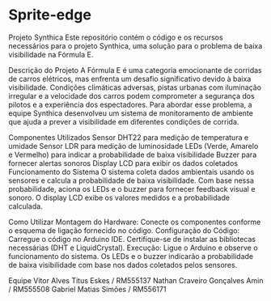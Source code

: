 # Sprite-edge

Projeto Synthica
Este repositório contém o código e os recursos necessários para o projeto Synthica, uma solução para o problema de baixa visibilidade na Fórmula E.

Descrição do Projeto
A Fórmula E é uma categoria emocionante de corridas de carros elétricos, mas enfrenta um desafio significativo devido à baixa visibilidade. Condições climáticas adversas, pistas urbanas com iluminação irregular e a velocidade dos carros podem comprometer a segurança dos pilotos e a experiência dos espectadores. Para abordar esse problema, a equipe Synthica desenvolveu um sistema de monitoramento de ambiente que ajuda a prever a visibilidade em diferentes condições de corrida.

Componentes Utilizados
Sensor DHT22 para medição de temperatura e umidade
Sensor LDR para medição de luminosidade
LEDs (Verde, Amarelo e Vermelho) para indicar a probabilidade de baixa visibilidade
Buzzer para fornecer alertas sonoros
Display LCD para exibir os dados coletados
Funcionamento do Sistema
O sistema coleta dados ambientais usando os sensores e calcula a probabilidade de baixa visibilidade. Com base nessa probabilidade, aciona os LEDs e o buzzer para fornecer feedback visual e sonoro. O display LCD exibe os valores medidos e a probabilidade calculada.

Como Utilizar
Montagem do Hardware:
Conecte os componentes conforme o esquema de ligação fornecido no código.
Configuração do Código:
Carregue o código no Arduino IDE.
Certifique-se de instalar as bibliotecas necessárias (DHT e LiquidCrystal).
Execução:
Ligue o Arduino e observe o funcionamento do sistema.
Os LEDs e o buzzer indicarão a probabilidade de baixa visibilidade com base nos dados coletados pelos sensores.

Equipe
Vitor Alves Titus Eskes / RM555137
Nathan Craveiro Gonçalves Amin / RM555508
Gabriel Matias Simões / RM556171
